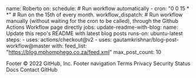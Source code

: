 name: Roberto
on:
  schedule: # Run workflow automatically
    - cron: "0 0 15 * *"  # Run on the 15th of every month.
  workflow_dispatch: # Run workflow manually (without waiting for the cron to be called), through the Github Actions Workflow page directly
jobs:
  update-readme-with-blog:
    name: Update this repo's README with latest blog posts
    runs-on: ubuntu-latest
    steps:
      - uses: actions/checkout@v2
      - uses: gautamkrishnar/blog-post-workflow@master
        with:
          feed_list: "https://blog.mphomphego.co.za/feed.xml"
          max_post_count: 10
          
Footer
© 2022 GitHub, Inc.
Footer navigation
Terms
Privacy
Security
Status
Docs
Contact GitHub
